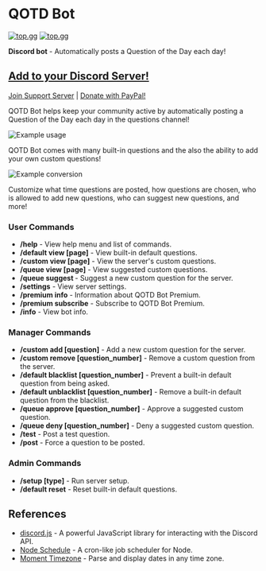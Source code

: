 # QOTD Bot

[![top.gg](https://top.gg/api/widget/status/713586207119900693.svg?noavatar=true)](https://top.gg/bot/713586207119900693)
[![top.gg](https://top.gg/api/widget/servers/713586207119900693.svg?noavatar=true)](https://top.gg/bot/713586207119900693)

**Discord bot** - Automatically posts a Question of the Day each day!

## [Add to your Discord Server!](https://discord.com/oauth2/authorize?client_id=713586207119900693&scope=bot%20applications.commands&permissions=51808267280)

[Join Support Server](https://discord.gg/JdeZ5PF) | [Donate with PayPal!](https://www.paypal.com/cgi-bin/webscr?cmd=_donations&business=EW389DYYSS4FC)

QOTD Bot helps keep your community active by automatically posting a Question of the Day each day in the questions channel!

![Example usage](https://i.imgur.com/ytjt4GH.png)

QOTD Bot comes with many built-in questions and the also the ability to add your own custom questions!

![Example conversion](https://i.imgur.com/wmnid88.png)

Customize what time questions are posted, how questions are chosen, who is allowed to add new questions, who can suggest new questions, and more!

### User Commands

-   **/help** - View help menu and list of commands.
-   **/default view [page]** - View built-in default questions.
-   **/custom view [page]** - View the server's custom questions.
-   **/queue view [page]** - View suggested custom questions.
-   **/queue suggest <question>** - Suggest a new custom question for the server.
-   **/settings** - View server settings.
-   **/premium info** - Information about QOTD Bot Premium.
-   **/premium subscribe** - Subscribe to QOTD Bot Premium.
-   **/info** - View bot info.

### Manager Commands

-   **/custom add [question]** - Add a new custom question for the server.
-   **/custom remove [question_number]** - Remove a custom question from the server.
-   **/default blacklist [question_number]** - Prevent a built-in default question from being asked.
-   **/default unblacklist [question_number]** - Remove a built-in default question from the blacklist.
-   **/queue approve [question_number]** - Approve a suggested custom question.
-   **/queue deny [question_number]** - Deny a suggested custom question.
-   **/test** - Post a test question.
-   **/post** - Force a question to be posted.

### Admin Commands

-   **/setup [type]** - Run server setup.
-   **/default reset** - Reset built-in default questions.

## References

-   [discord.js](https://discord.js.org/) - A powerful JavaScript library for interacting with the Discord API.
-   [Node Schedule](https://github.com/node-schedule/node-schedule) - A cron-like job scheduler for Node.
-   [Moment Timezone](https://momentjs.com/timezone/) - Parse and display dates in any time zone.
